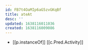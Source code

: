 ```yaml
---
id: FB7t4OaMIp6aG5zvGKqBf
title: ateAt
desc: ''
updated: 1638116011036
created: 1638116009086
---
```


- [[p.instanceOf]] [[c.Pred.Activity]]

